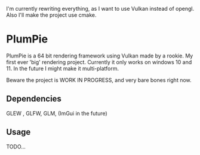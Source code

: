I'm currently rewriting everything, as I want to use Vulkan instead of opengl. Also I'll make the project use cmake.

# PlumPie

PlumPie is a 64 bit rendering framework using Vulkan made by a rookie. My first ever 'big' rendering project.
Currently it only works on windows 10 and 11.
In the future I might make it multi-platform.

Beware the project is WORK IN PROGRESS, and very bare bones right now.

## Dependencies

GLEW , GLFW, GLM, (ImGui in the future)

## Usage

TODO...